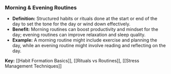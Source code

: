 ### Morning & Evening Routines

- **Definition:** Structured habits or rituals done at the start or end of the day to set the tone for the day or wind down effectively.
- **Benefit:** Morning routines can boost productivity and mindset for the day; evening routines can improve relaxation and sleep quality.
- **Example:** A morning routine might include exercise and planning the day, while an evening routine might involve reading and reflecting on the day.

**Key:** [[Habit Formation Basics]], [[Rituals vs Routines]], [[Stress Management Techniques]]